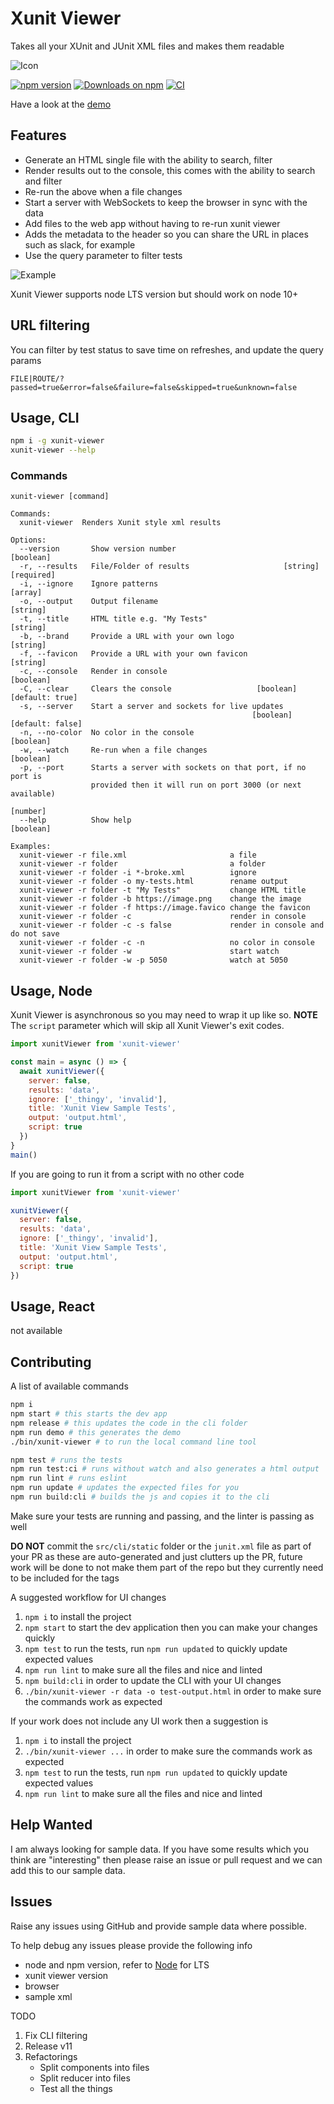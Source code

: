 # Xunit Viewer

Takes all your XUnit and JUnit XML files and makes them readable

![Icon](https://raw.githubusercontent.com/lukejpreston/xunit-viewer/master/XunitViewerIcon.png)

[![npm version](https://badge.fury.io/js/xunit-viewer.svg)](https://badge.fury.io/js/xunit-viewer)
[![Downloads on npm](http://img.shields.io/npm/dm/xunit-viewer.svg)](https://www.npmjs.com/package/xunit-viewer)
[![CI](https://github.com/lukejpreston/xunit-viewer/workflows/CI/badge.svg?branch=master)](https://github.com/lukejpreston/xunit-viewer/actions?query=workflow%3ACI)

Have a look at the [demo](https://lukejpreston.github.io/xunit-viewer/)

## Features

* Generate an HTML single file with the ability to search, filter
* Render results out to the console, this comes with the ability to search and filter
* Re-run the above when a file changes
* Start a server with WebSockets to keep the browser in sync with the data
* Add files to the web app without having to re-run xunit viewer
* Adds the metadata to the header so you can share the URL in places such as slack, for example
* Use the query parameter to filter tests

![Example](https://raw.githubusercontent.com/lukejpreston/xunit-viewer/master/example-header.png)

Xunit Viewer supports node LTS version but should work on node 10+

## URL filtering

You can filter by test status to save time on refreshes, and update the query params

`FILE|ROUTE/?passed=true&error=false&failure=false&skipped=true&unknown=false`

## Usage, CLI

```sh
npm i -g xunit-viewer
xunit-viewer --help
```

### Commands

```text
xunit-viewer [command]

Commands:
  xunit-viewer  Renders Xunit style xml results

Options:
  --version       Show version number                                  [boolean]
  -r, --results   File/Folder of results                     [string] [required]
  -i, --ignore    Ignore patterns                                        [array]
  -o, --output    Output filename                                       [string]
  -t, --title     HTML title e.g. "My Tests"                            [string]
  -b, --brand     Provide a URL with your own logo                      [string]
  -f, --favicon   Provide a URL with your own favicon                   [string]
  -c, --console   Render in console                                    [boolean]
  -C, --clear     Clears the console                   [boolean] [default: true]
  -s, --server    Start a server and sockets for live updates
                                                      [boolean] [default: false]
  -n, --no-color  No color in the console                              [boolean]
  -w, --watch     Re-run when a file changes                           [boolean]
  -p, --port      Starts a server with sockets on that port, if no port is
                  provided then it will run on port 3000 (or next available)
                                                                        [number]
  --help          Show help                                            [boolean]

Examples:
  xunit-viewer -r file.xml                       a file
  xunit-viewer -r folder                         a folder
  xunit-viewer -r folder -i *-broke.xml          ignore
  xunit-viewer -r folder -o my-tests.html        rename output
  xunit-viewer -r folder -t "My Tests"           change HTML title
  xunit-viewer -r folder -b https://image.png    change the image
  xunit-viewer -r folder -f https://image.favico change the favicon
  xunit-viewer -r folder -c                      render in console
  xunit-viewer -r folder -c -s false             render in console and do not save
  xunit-viewer -r folder -c -n                   no color in console
  xunit-viewer -r folder -w                      start watch
  xunit-viewer -r folder -w -p 5050              watch at 5050
```

## Usage, Node

Xunit Viewer is asynchronous so you may need to wrap it up like so. **NOTE** The `script` parameter which will skip all Xunit Viewer's exit codes.

```js
import xunitViewer from 'xunit-viewer'

const main = async () => {
  await xunitViewer({
    server: false,
    results: 'data',
    ignore: ['_thingy', 'invalid'],
    title: 'Xunit View Sample Tests',
    output: 'output.html',
    script: true 
  })
}
main()
```

If you are going to run it from a script with no other code

```js
import xunitViewer from 'xunit-viewer'

xunitViewer({
  server: false,
  results: 'data',
  ignore: ['_thingy', 'invalid'],
  title: 'Xunit View Sample Tests',
  output: 'output.html',
  script: true 
})
```

## Usage, React

not available

## Contributing

A list of available commands

```sh
npm i
npm start # this starts the dev app
npm release # this updates the code in the cli folder
npm run demo # this generates the demo
./bin/xunit-viewer # to run the local command line tool

npm test # runs the tests
npm run test:ci # runs without watch and also generates a html output
npm run lint # runs eslint
npm run update # updates the expected files for you
npm run build:cli # builds the js and copies it to the cli
```

Make sure your tests are running and passing, and the linter is passing as well

**DO NOT** commit the `src/cli/static` folder or the `junit.xml` file as part of your PR as these are auto-generated and just clutters up the PR, future work will be done to not make them part of the repo but they currently need to be included for the tags

A suggested workflow for UI changes

1. `npm i` to install the project
2. `npm start` to start the dev application then you can make your changes quickly
3. `npm test` to run the tests, run `npm run updated` to quickly update expected values
4. `npm run lint` to make sure all the files and nice and linted
5. `npm build:cli` in order to update the CLI with your UI changes
6. `./bin/xunit-viewer -r data -o test-output.html` in order to make sure the commands work as expected

If your work does not include any UI work then a suggestion is

1. `npm i` to install the project
2. `./bin/xunit-viewer ...` in order to make sure the commands work as expected
3. `npm test` to run the tests, run `npm run updated` to quickly update expected values
4. `npm run lint` to make sure all the files and nice and linted

## Help Wanted

I am always looking for sample data. If you have some results which you think are "interesting" then please raise an issue or pull request and we can add this to our sample data.

## Issues

Raise any issues using GitHub and provide sample data where possible.

To help debug any issues please provide the following info

* node and npm version, refer to [Node](https://nodejs.org/en/) for LTS
* xunit viewer version
* browser
* sample xml


TODO

1. Fix CLI filtering
2. Release v11
3. Refactorings
    * Split components into files
    * Split reducer into files
    * Test all the things